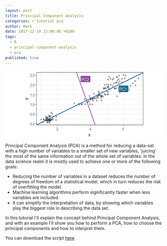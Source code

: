 ```yaml
---
layout: post
title: Principal Component Analysis
categories: r tutorial pca
author: Mark
date: 2017-12-10 23:00:00 +0100
tags: 
  - R
  - principal-component-analysis
  - pca
published: true
---
```



<img src="/_pages/tutorials/pca/pca-explained-3.png" alt="PC2" width="537" height="220" align="center"/><br>

Principal Component Analysis (PCA) is a method for reducing a data-set with a high number of variables to a smaller set of new variables, 'juicing' the most of the same information out of the whole set of variables. In the data science realm it is mostly used to achieve one or more of the following goals:

* Reducing the number of variables in a dataset reduces the number of degrees of freedom of a statistical model, which in turn reduces the risk of overfitting the model.
* Machine learning algorithms perform significantly faster when less variables are included.
* It can simplify the interpretation of data, by showing which variables play the biggest role in describing the data set.

In this tutorial I'll explain the concept behind Principal Component Analysis, and with an example I'll show you how to perform a PCA, how to choose the principal components and how to interpret them.

You can download the script [here](https://gist.githubusercontent.com/mark-me/7333f0e6988b5f4f1cbd17a18fc45259/raw/d7d009d6e4b576808dc68f060de1b5a79b2a4caa/country-religions-pca.R)
